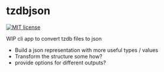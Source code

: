 # tzdbjson

[![MIT license](https://img.shields.io/badge/license-MIT-blue.svg)](LICENSE)

WIP cli app to convert tzdb files to json

- Build a json representation with more useful types / values
- Transform the structure some how?
- provide options for different outputs?

